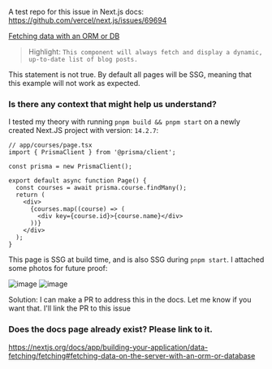 A test repo for this issue in Next.js docs: https://github.com/vercel/next.js/issues/69694

[Fetching data with an ORM or DB](https://nextjs.org/docs/app/building-your-application/data-fetching/fetching#fetching-data-on-the-server-with-an-orm-or-database) 

> Highlight: `This component will always fetch and display a dynamic, up-to-date list of blog posts.`

This statement is not true. By default all pages will be SSG, meaning that this example will not work as expected. 

### Is there any context that might help us understand?

I tested my theory with running `pnpm build && pnpm start` on a newly created Next.JS project with version: `14.2.7`:

```tsx
// app/courses/page.tsx
import { PrismaClient } from '@prisma/client';

const prisma = new PrismaClient();

export default async function Page() {
  const courses = await prisma.course.findMany();
  return (
    <div>
      {courses.map((course) => (
        <div key={course.id}>{course.name}</div>
      ))}
    </div>
  );
}
```
This page is SSG at build time, and is also SSG during `pnpm start`. I attached some photos for future proof:

![image](https://github.com/user-attachments/assets/8943b15f-63e2-4d85-a232-dffbbcf89c39)
![image](https://github.com/user-attachments/assets/adfb633c-e96c-42ac-84c1-1d39d854a619)

Solution:
I can make a PR to address this in the docs. Let me know if you want that. I'll link the PR to this issue

### Does the docs page already exist? Please link to it.

https://nextjs.org/docs/app/building-your-application/data-fetching/fetching#fetching-data-on-the-server-with-an-orm-or-database